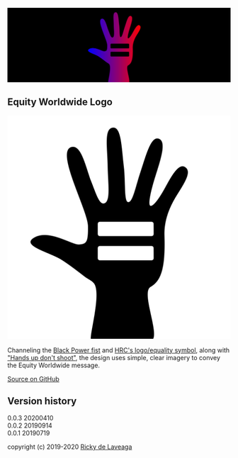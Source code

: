 ![](equityworldwide-1500x500.png)

## Equity Worldwide Logo

![Equity Worldwide](equityworldwide.svg)

Channeling the [Black Power fist](https://en.wikipedia.org/wiki/Raised_fist) and [HRC's logo/equality symbol](https://www.hrc.org/hrc-story/about-our-logo), along with ["Hands up don't shoot"](https://en.wikipedia.org/wiki/Hands_up,_don%27t_shoot), the design uses simple, clear imagery to convey the Equity Worldwide message.

[Source on GitHub](https://github.com/rdela/equityworldwide)

## Version history

0.0.3 20200410<br />
0.0.2 20190914<br />
0.0.1 20190719

copyright (c) 2019-2020 [Ricky de Laveaga](https://rdela.com/)
